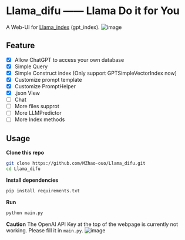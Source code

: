 # Llama_difu —— Llama Do it for You

A Web-UI for [Llama_index](https://github.com/jerryjliu/gpt_index) (gpt_index).
![image](https://user-images.githubusercontent.com/70903329/223749069-4aec7f09-7ff9-4fe5-9958-945cf2f64909.png)

## Feature

- [X] Allow ChatGPT to access your own database
- [X] Simple Query
- [X] Simple Construct index (Only support GPTSimpleVectorIndex now)
- [X] Customize prompt template
- [X] Customize PromptHelper
- [X] .json View
- [ ] Chat
- [ ] More files supprot
- [ ] More LLMPredictor
- [ ] More Index methods

## Usage

**Clone this repo**

```bash
git clone https://github.com/MZhao-ouo/Llama_difu.git
cd Llama_difu
```

**Install dependencies**

```bash
pip install requirements.txt
```

**Run**

```bash
python main.py
```

**Caution**
The OpenAI API Key at the top of the webpage is currently not working. Please fill it in `main.py`.
![image](https://user-images.githubusercontent.com/70903329/223749763-d67a3265-41db-442f-a68d-8ce95ebf9d1c.png)
